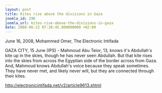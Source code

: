 ```yaml
---
layout: post
title: Kites rise above the divisions in Gaza
joomla_id: 296
joomla_url: kites-rise-above-the-divisions-in-gaza
date: 2008-06-22 07:20:45.000000000 +02:00
---
```

June 16, 2008, Mohammed Omer, The Electronic Intifada<p>GAZA CITY, 15 June (IPS) - Mahmoud Abu Teior, 13, knows it's Abdullah's kite up in the skies, though he has never seen Abdullah. But that kite rises into the skies from across the Egyptian side of the border across from Gaza. And, Mahmoud knows Abdullah's voice because they speak sometimes. They have never met, and likely never will, but they are connected through their kites.<br /></p><p><a href="http://electronicintifada.net/v2/article9613.shtml">http://electronicintifada.net/v2/article9613.shtml</a></p>
